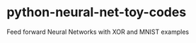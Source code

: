 python-neural-net-toy-codes
===========================

Feed forward Neural Networks with XOR and MNIST examples
